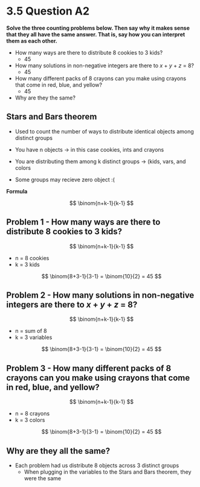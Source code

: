 # 3.5 Question A2

**Solve the three counting problems below. Then say why it makes sense that they all have the same answer. That is, say how you can interpret them as each other.** 
- How many ways are there to distribute 8 cookies to 3 kids?
    - 45
- How many solutions in non-negative integers are there to $x$ + $y$ + $z$ = 8?
    - 45
- How many different packs of 8 crayons can you make using crayons that come in red, blue, and yellow?
    - 45
- Why are they the same?

## Stars and Bars theorem
- Used to count the number of ways to distribute identical objects among distinct groups

- You have n objects -> in this case cookies, ints and crayons
- You are distributing them among k distinct groups -> (kids, vars, and colors
- Some groups may recieve zero object :(

**Formula** 


$$ \binom{n+k-1}{k-1} $$

## Problem 1 - How many ways are there to distribute 8 cookies to 3 kids?
$$ \binom{n+k-1}{k-1} $$
- n = 8 cookies
- k = 3 kids

$$ \binom{8+3-1}{3-1} = \binom{10}{2} = 45 $$

## Problem 2 - How many solutions in non-negative integers are there to $x$ + $y$ + $z$ = 8?
$$ \binom{n+k-1}{k-1} $$
- n = sum of 8
- k = 3 variables

$$ \binom{8+3-1}{3-1} = \binom{10}{2} = 45 $$

## Problem 3 - How many different packs of 8 crayons can you make using crayons that come in red, blue, and yellow?
$$ \binom{n+k-1}{k-1} $$
- n = 8 crayons
- k = 3 colors

$$ \binom{8+3-1}{3-1} = \binom{10}{2} = 45 $$

## Why are they all the same? 
- Each problem had us distribute 8 objects across 3 distinct groups
    - When plugging in the variables to the Stars and Bars theorem, they were the same
